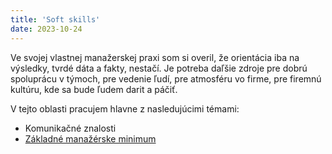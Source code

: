```yaml
---
title: 'Soft skills'
date: 2023-10-24
---
```


Ve svojej vlastnej manažerskej praxi som si overil, že orientácia iba na výsledky, tvrdé dáta a fakty, nestačí. Je potreba daľšie zdroje pre dobrú spoluprácu v týmoch, pre vedenie ľudí, pre atmosféru vo firme, pre firemnú kultúru, kde sa bude ľudem darit a páčiť.

V tejto oblasti pracujem hlavne z nasledujúcimi témami:
- Komunikačné znalosti
- [Základné manažérske minimum](./Základy%20manažérskych%20zručností.pdf)

